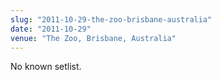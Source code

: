 ```yaml
---
slug: "2011-10-29-the-zoo-brisbane-australia"
date: "2011-10-29"
venue: "The Zoo, Brisbane, Australia"
---
```


No known setlist.
